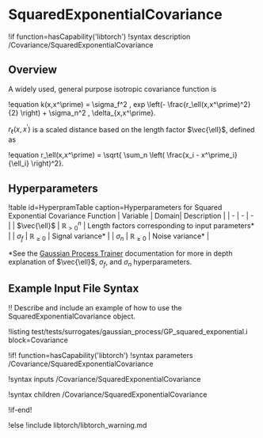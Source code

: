 # SquaredExponentialCovariance

!if function=hasCapability('libtorch')
!syntax description /Covariance/SquaredExponentialCovariance

## Overview

A widely used, general purpose isotropic covariance function is

!equation
k(x,x^\prime) = \sigma_f^2 \, exp \left(- \frac{r_\ell(x,x^\prime)^2}{2} \right) + \sigma_n^2 \, \delta_{x,x^\prime}.

$r_\ell(x,x^\prime)$ is a scaled distance based on the length factor $\vec{\ell}$, defined as

!equation
r_\ell(x,x^\prime) = \sqrt{ \sum_n \left( \frac{x_i - x^\prime_i}{\ell_i} \right)^2}.

## Hyperparameters

!table id=HyperpramTable caption=Hyperparameters for Squared Exponential Covariance Function
| Variable | Domain| Description |
| - | - | - |
| $\vec{\ell}$ | $\mathbb{R}_{>0}^n$ | Length factors corresponding to input parameters\* |
| $\sigma_f$ | $\mathbb{R}_{\geq 0}$ | Signal variance\* |
| $\sigma_n$ | $\mathbb{R}_{\geq 0}$ | Noise variance\* |

\*See the [Gaussian Process Trainer](GaussianProcessTrainer.md) documentation for more in depth explanation of $\vec{\ell}$, $\sigma_f$, and $\sigma_n$ hyperparameters.

## Example Input File Syntax

!! Describe and include an example of how to use the SquaredExponentialCovariance object.

!listing test/tests/surrogates/gaussian_process/GP_squared_exponential.i block=Covariance

!if! function=hasCapability('libtorch')
!syntax parameters /Covariance/SquaredExponentialCovariance

!syntax inputs /Covariance/SquaredExponentialCovariance

!syntax children /Covariance/SquaredExponentialCovariance

!if-end!

!else
!include libtorch/libtorch_warning.md
